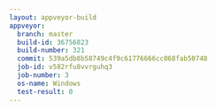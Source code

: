 ```yaml
---
layout: appveyor-build
appveyor:
  branch: master
  build-id: 36756823
  build-number: 321
  commit: 539a5db8b58749c4f9c61776666cc068fab50748
  job-id: v582rfu8vvrguhq3
  job-number: 3
  os-name: Windows
  test-result: 0
---
```

